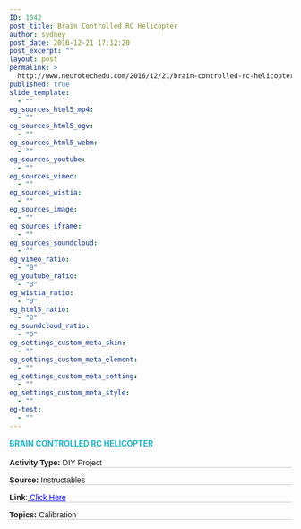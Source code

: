 ```yaml
---
ID: 1042
post_title: Brain Controlled RC Helicopter
author: sydney
post_date: 2016-12-21 17:12:20
post_excerpt: ""
layout: post
permalink: >
  http://www.neurotechedu.com/2016/12/21/brain-controlled-rc-helicopter/
published: true
slide_template:
  - ""
eg_sources_html5_mp4:
  - ""
eg_sources_html5_ogv:
  - ""
eg_sources_html5_webm:
  - ""
eg_sources_youtube:
  - ""
eg_sources_vimeo:
  - ""
eg_sources_wistia:
  - ""
eg_sources_image:
  - ""
eg_sources_iframe:
  - ""
eg_sources_soundcloud:
  - ""
eg_vimeo_ratio:
  - "0"
eg_youtube_ratio:
  - "0"
eg_wistia_ratio:
  - "0"
eg_html5_ratio:
  - "0"
eg_soundcloud_ratio:
  - "0"
eg_settings_custom_meta_skin:
  - ""
eg_settings_custom_meta_element:
  - ""
eg_settings_custom_meta_setting:
  - ""
eg_settings_custom_meta_style:
  - ""
eg-test:
  - ""
---
```

<h4 style="text-align: left; color: #23b2c6; text-transform: uppercase; margin-top: 0; margin-bottom: -0.2em;">Brain Controlled RC Helicopter</h4>
&nbsp;
<p style="font-family: 'arial'; margin-top: 0.3em; border-bottom: 1px solid #c4c4c4;"><strong>Activity Type:</strong> DIY Project</p>
<p style="font-family: 'arial'; margin-top: 0.2em; border-bottom: 1px solid #c4c4c4;"><strong>Source:</strong> Instructables</p>
<p style="font-family: 'arial'; margin-top: 0.2em; border-bottom: 1px solid #c4c4c4;"><strong>Link</strong>:<a href="http://www.instructables.com/id/Brain-Controlled-RC-Helicopter/" target="blank"> <span style="color: blue; text-decoration: underline;">Click Here</span></a></p>
<p style="font-family: 'arial'; margin-top: 0.2em; border-bottom: 1px solid #c4c4c4;"><strong>Topics:</strong> Calibration</p>
